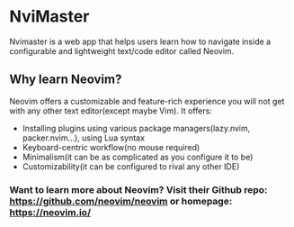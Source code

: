 # NviMaster
Nvimaster is a web app that helps users learn how to navigate inside a configurable and lightweight text/code editor called Neovim.

## Why learn Neovim?
Neovim offers a customizable and feature-rich experience you will not get with any other text editor(except maybe Vim).
It offers: 
- Installing plugins using various package managers(lazy.nvim, packer.nvim...), using Lua syntax
- Keyboard-centric workflow(no mouse required)
- Minimalism(it can be as complicated as you configure it to be)
- Customizability(it can be configured to rival any other IDE)

### Want to learn more about Neovim? Visit their Github repo: https://github.com/neovim/neovim or homepage: https://neovim.io/
